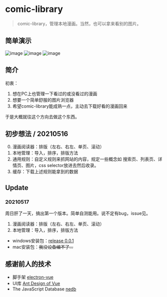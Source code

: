 # comic-library

> comic-library，管理本地漫画。当然，也可以拿来看别的图片。

## 简单演示
![image](https://user-images.githubusercontent.com/14173335/118405379-3bdd8180-b6aa-11eb-9919-49a8880092b2.png)
![image](https://user-images.githubusercontent.com/14173335/118405404-5dd70400-b6aa-11eb-9de8-0915dca70ae6.png)
![image](https://user-images.githubusercontent.com/14173335/118405431-78a97880-b6aa-11eb-8ae7-6e1621e3b759.png)



## 简介
初衷：
1. 想在PC上也管理一下看过的或没看过的漫画
2. 想要一个简单舒服的图片浏览器
3. 希望comic-library能成熟一点，主动去下载好看的漫画回来

于是大概就往这个方向去做这个东西。

## 初步想法 / 20210516
0. 漫画阅读器：排版（左右、右左、单页、滚动）
1. 本地管理：导入，排序，排版方法
2. 通用规则：自定义规则来抓网站的内容，规定一些概念如 搜索页、列表页、详情页、图片，css selector放进去然后收录。
3. 缓存：下载上述规则能拿到的数据


## Update
### 20210517
周日肝了一天，搞出第一个版本。简单自测能用。说不定有bug，issue见。
1. 漫画阅读器：排版（左右、右左、单页、滚动）
2. 本地管理：导入，排序，排版方法

 - windows安装包：[release 0.0.1](https://github.com/BD777/comic-library/releases/tag/0.0.1)
 - mac安装包：~~我没设备编不了...~~


## 感谢前人的技术
 - 脚手架 [electron-vue](https://github.com/SimulatedGREG/electron-vue)
 - UI库 [Ant Design of Vue](https://antdv.com/docs/vue/introduce-cn/)
 - The JavaScript Database [nedb](https://github.com/louischatriot/nedb)
